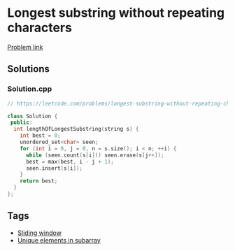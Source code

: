 # Longest substring without repeating characters

[Problem link](https://leetcode.com/problems/longest-substring-without-repeating-characters)

## Solutions


### Solution.cpp
```cpp
// https://leetcode.com/problems/longest-substring-without-repeating-characters

class Solution {
 public:
  int lengthOfLongestSubstring(string s) {
    int best = 0;
    unordered_set<char> seen;
    for (int i = 0, j = 0, n = s.size(); i < n; ++i) {
      while (seen.count(s[i])) seen.erase(s[j++]);
      best = max(best, i - j + 1);
      seen.insert(s[i]);
    }
    return best;
  }
};
```
## Tags

* [Sliding window](/Collections/sliding-window.md#sliding-window)
* [Unique elements in subarray](/Collections/unique-elements-in-subarray.md#unique-elements-in-subarray)

